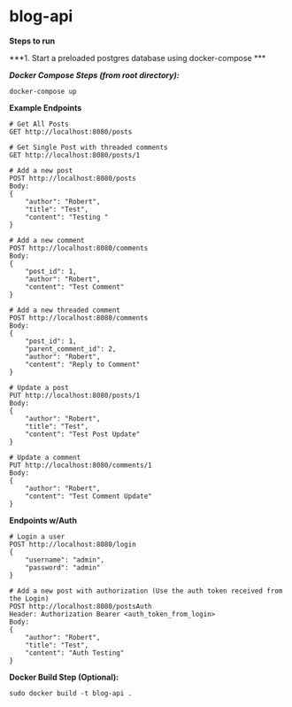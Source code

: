 # blog-api

**Steps to run**

***1. Start a preloaded postgres database using docker-compose ***


***Docker Compose Steps (from root directory):***


```
docker-compose up
```

**Example Endpoints**
```
# Get All Posts
GET http://localhost:8080/posts

# Get Single Post with threaded comments
GET http://localhost:8080/posts/1

# Add a new post
POST http://localhost:8080/posts
Body:
{
	"author": "Robert",
	"title": "Test",
	"content": "Testing "
}

# Add a new comment
POST http://localhost:8080/comments
Body:
{
	"post_id": 1,
	"author": "Robert",
	"content": "Test Comment"
}

# Add a new threaded comment
POST http://localhost:8080/comments
Body:
{
	"post_id": 1,
	"parent_comment_id": 2,
	"author": "Robert",
	"content": "Reply to Comment"
}

# Update a post
PUT http://localhost:8080/posts/1
Body:
{
	"author": "Robert",
	"title": "Test",
	"content": "Test Post Update"
}

# Update a comment
PUT http://localhost:8080/comments/1
Body:
{
	"author": "Robert",
	"content": "Test Comment Update"
}
```

**Endpoints w/Auth**
```
# Login a user
POST http://localhost:8080/login
{
	"username": "admin",
	"password": "admin"
}

# Add a new post with authorization (Use the auth token received from the Login)
POST http://localhost:8080/postsAuth
Header: Authorization Bearer <auth_token_from_login>
Body:
{
	"author": "Robert",
	"title": "Test",
	"content": "Auth Testing"
}
```

**Docker Build Step (Optional):**

```
sudo docker build -t blog-api .
```
